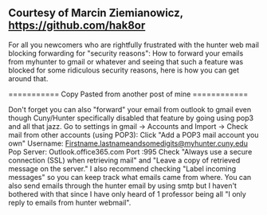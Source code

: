 ## Courtesy of Marcin Ziemianowicz, https://github.com/hak8or

For all you newcomers who are rightfully frustrated with the hunter web mail blocking forwarding for "security reasons":
How to forward your emails from myhunter to gmail or whatever and seeing that such a feature was blocked for some ridiculous security reasons, here is how you can get around that.

=========== Copy Pasted from another post of mine ============

Don't forget you can also "forward" your email from outlook to gmail even though Cuny/Hunter specifically disabled that feature by going using pop3 and all that jazz.
Go to settings in gmail -> Accounts and Import -> Check mail from other accounts (using POP3):
Click "Add a POP3 mail account you own"
Username: Firstname.lastnameandsomedigits@myhunter.cuny.edu
Pop Server: Outlook.office365.com
Port :995
Check "Always use a secure connection (SSL) when retrieving mail" and "Leave a copy of retrieved message on the server."
I also recommend checking "Label incoming messages" so you can keep track what emails came from where. You can also send emails through the hunter email by using smtp but I haven't bothered with that since I have only heard of 1 professor being all "I only reply to emails from hunter webmail".
